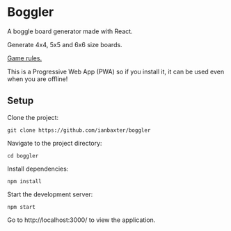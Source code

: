 # Boggler

A boggle board generator made with React.

Generate 4x4, 5x5 and 6x6 size boards.

[Game rules.](https://en.wikipedia.org/wiki/Boggle#Rules)

This is a Progressive Web App (PWA) so if you install it, it can be used even when you are offline!

## Setup

Clone the project:

```
git clone https://github.com/ianbaxter/boggler
```

Navigate to the project directory:

```
cd boggler
```

Install dependencies:

```
npm install
```

Start the development server:

```
npm start
```

Go to http://localhost:3000/ to view the application.

